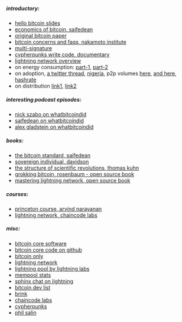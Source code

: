 
##### introductory:
* [hello bitcoin slides](https://www.hellobitco.in/)
* [economics of bitcoin, saifedean](https://www.youtube.com/watch?v=1WBrdLQhUrg)
* [original bitcoin paper](https://nakamotoinstitute.org/bitcoin/)
* [bitcoin concerns and faqs, nakamoto institute](https://nakamotoinstitute.org/mempool/)
* [multi-signature](https://en.bitcoin.it/wiki/Multisignature)
* [cypherpunks write code, documentary](https://www.youtube.com/playlist?list=PLBuns9Evn1w-T2RwqMhUnTZbTTe-M-g42)
* [lightning network overview](https://dev.lightning.community/overview/)
* on energy consumption: [part-1](https://www.coindesk.com/the-last-word-on-bitcoins-energy-consumption?amp=1), [part-2](https://www.coindesk.com/frustrating-maddening-all-consuming-bitcoin-energy-debate)
* on adoption, [a twitter thread](https://twitter.com/skwp/status/1335627976105467906), [nigeria](https://qz.com/africa/1947769/nigeria-is-the-second-largest-bitcoin-market-after-the-us/), p2p volumes [here](https://coin.dance/volume/paxful), [and here](https://www.usefultulips.org/), [hashrate](https://www.blockchain.com/charts/hash-rate)
* on distribution [link1](https://twitter.com/LynAldenContact/status/1329547034886627329), [link2](https://coinmetrics.io/measuring-bitcoins-decentralization/)


##### interesting podcast episodes:
* [nick szabo on whatbitcoindid](https://www.whatbitcoindid.com/nick-szabo)
* [saifedean on whatbitcoindid](https://www.whatbitcoindid.com/podcast/saifedean-ammous-on-understanding-bitcoin-economics)
* [alex gladstein on whatbitcoindid](https://www.whatbitcoindid.com/podcast/alex-gladstein-on-why-bitcoin-and-decentralised-technology-matters-for-freedom)


##### books:
* [the bitcoin standard, saifedean](https://www.amazon.com/Bitcoin-Standard-Decentralized-Alternative-Central/dp/1119473861/ref=sr_1_1?dchild=1&keywords=saifedean&qid=1606007632&sr=8-1)
* [sovereign individual, davidson](https://www.amazon.com/Sovereign-Individual-Mastering-Transition-Information/dp/0684832720/ref=sr_1_2?crid=2TVFFKXB4U7IC&dchild=1&keywords=sovereign+individual&qid=1606007663&sprefix=sovereign+indiv%2Caps%2C370&sr=8-2)
* [the structure of scientific revolutions, thomas kuhn](https://www.amazon.com/Structure-Scientific-Revolutions-Thomas-Kuhn/dp/0226458083)
* [grokking bitcoin, rosenbaum - open source book](https://www.manning.com/books/grokking-bitcoin#toc)
* [mastering lightning network, open source book](https://github.com/lnbook/lnbook)


##### courses:
* [princeton course, arvind narayanan](https://www.coursera.org/learn/cryptocurrency)
* [lightning network, chaincode labs](https://github.com/chaincodelabs/lightning-curriculum)


##### misc:
* [bitcoin core software](https://bitcoin.org/en/bitcoin-core/)
* [bitcoin core code on github](https://github.com/bitcoin/bitcoin)
* [bitcoin only](https://bitcoin-only.com/)
* [lightning network](https://ln.guide/)
* [lightning pool by lightning labs](https://lightning.engineering/posts/2020-11-02-lightning-pool/)
* [mempool stats](https://mempool.space/)
* [sphinx chat on lightning](https://sphinx.chat/)
* [bitcoin dev list](https://bitcoindevlist.com/)
* [brink](https://brink.dev/)
* [chaincode labs](https://chaincode.com/)
* [cypherpunks](https://en.wikipedia.org/wiki/Cypherpunk)
* [phil salin](https://en.wikipedia.org/wiki/Phil_Salin)


